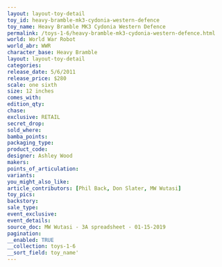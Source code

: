 ```yaml
---
layout: layout-toy-detail 
toy_id: heavy-bramble-mk3-cydonia-western-defence
toy_name: Heavy Bramble MK3 Cydonia Western Defence
permalink: /toys-1-6/heavy-bramble-mk3-cydonia-western-defence.html
world: World War Robot
world_abr: WWR
character_base: Heavy Bramble
layout: layout-toy-detail
categories: 
release_date: 5/6/2011
release_price: $280 
scale: one sixth
size: 12 inches
comes_with: 
edition_qty: 
chase: 
exclusive: RETAIL
secret_drop: 
sold_where: 
bamba_points: 
packaging_type: 
product_code:
designer: Ashley Wood
makers: 
points_of_articulation: 
variants: 
you_might_also_like: 
article_contributors: [Phil Back, Don Slater, MW Wutasi]
toy_pics: 
backstory: 
sale_type: 
event_exclusive: 
event_details: 
source_doc: MW Wutasi - 3A spreadsheet - 01-15-2019
pagination: 
__enabled: TRUE
__collection: toys-1-6
__sort_field: toy_name'
---
```

